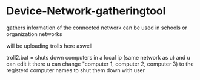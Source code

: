 # Device-Network-gatheringtool
gathers information of the connected network can be used in schools or organization networks 


will be uploading trolls here aswell 

troll2.bat = shuts down computers in a local ip (same network as u) and u can edit it there u can change "computer 1, computer 2, computer 3) to the registerd  computer names to shut them down with user 
